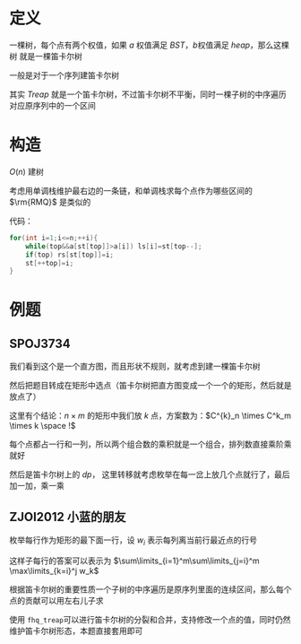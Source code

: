 # 定义

一棵树，每个点有两个权值，如果 $a$ 权值满足 $BST$，$b$权值满足 $heap$，那么这棵树 就是一棵笛卡尔树

一般是对于一个序列建笛卡尔树

其实 $Treap$ 就是一个笛卡尔树，不过笛卡尔树不平衡，同时一棵子树的中序遍历对应原序列中的一个区间

# 构造

$O(n)$ 建树

考虑用单调栈维护最右边的一条链，和单调栈求每个点作为哪些区间的 $\rm{RMQ}$ 是类似的

代码：

```cpp
for(int i=1;i<=n;++i){
    while(top&&a[st[top]]>a[i]) ls[i]=st[top--];
    if(top) rs[st[top]]=i;
    st[++top]=i;
}
```

# 例题

## SPOJ3734

我们看到这个是一个直方图，而且形状不规则，就考虑到建一棵笛卡尔树

然后把题目转成在矩形中选点（笛卡尔树把直方图变成一个一个的矩形，然后就是放点了）

这里有个结论：$n \times m$ 的矩形中我们放 $k$ 点，方案数为：$C^{k}_n  \times C^k_m \times k \space !$

每个点都占一行和一列，所以两个组合数的乘积就是一个组合，排列数直接乘阶乘就好

然后是笛卡尔树上的 $dp$， 这里转移就考虑枚举在每一岔上放几个点就行了，最后加一加，乘一乘

## ZJOI2012 小蓝的朋友

枚举每行作为矩形的最下面一行，设 $w_i$ 表示每列离当前行最近点的行号

这样子每行的答案可以表示为 $\sum\limits_{i=1}^m\sum\limits_{j=i}^m \max\limits_{k=i}^j w_k$

根据笛卡尔树的重要性质一个子树的中序遍历是原序列里面的连续区间，那么每个点的贡献可以用左右儿子求

使用 $\texttt{fhq_treap}$可以进行笛卡尔树的分裂和合并，支持修改一个点的值，同时仍然维护笛卡尔树形态，本题直接套用即可
